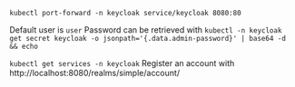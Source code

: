 `kubectl port-forward -n keycloak service/keycloak 8080:80`

Default user is `user`
Password can be retrieved with `kubectl -n keycloak get secret keycloak -o jsonpath='{.data.admin-password}' | base64 -d && echo`

`kubectl get services -n keycloak`
Register an account with http://localhost:8080/realms/simple/account/
